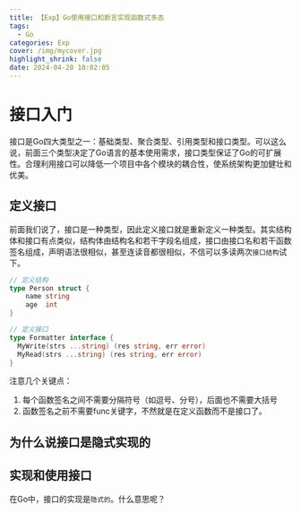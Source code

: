 ```yaml
---
title: 【Exp】Go使用接口和断言实现函数式多态
tags:
  - Go
categories: Exp
cover: /img/mycover.jpg
highlight_shrink: false
date: 2024-04-20 10:02:05
---
```


# 接口入门

接口是Go四大类型之一：基础类型、聚合类型、引用类型和接口类型。可以这么说，前面三个类型决定了Go语言的基本使用需求，接口类型保证了Go的可扩展性。合理利用接口可以降低一个项目中各个模块的耦合性，使系统架构更加健壮和优美。

## 定义接口

前面我们说了，接口是一种类型，因此定义接口就是重新定义一种类型。其实结构体和接口有点类似，结构体由结构名和若干字段名组成，接口由接口名和若干函数签名组成，声明语法很相似，甚至连读音都很相似，不信可以多读两次`接口结构`试下。

```go
// 定义结构
type Person struct {
	name string
	age  int
}

// 定义接口
type Formatter interface {
  MyWrite(strs ...string) (res string, err error)
  MyRead(strs ...string) (res string, err error)
}
```

注意几个关键点：

1. 每个函数签名之间不需要分隔符号（如逗号、分号），后面也不需要大括号
2. 函数签名之前不需要func关键字，不然就是在定义函数而不是接口了。

## 为什么说接口是隐式实现的

## 实现和使用接口

在Go中，接口的实现是`隐式的`。什么意思呢？
